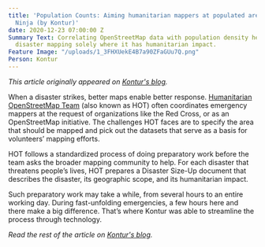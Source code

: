 ```yaml
---
title: 'Population Counts: Aiming humanitarian mappers at populated areas with Disaster
  Ninja (by Kontur)'
date: 2020-12-23 07:00:00 Z
Summary Text: Correlating OpenStreetMap data with population density helps activate
  disaster mapping solely where it has humanitarian impact.
Feature Image: "/uploads/1_3FHXUekE4B7a90ZFaGUu7Q.png"
Person: Kontur
---
```


*This article originally appeared on [Kontur's blog](https://medium.com/kontur-inc/disaster-ninja-for-hot-ef306405f692).*

When a disaster strikes, better maps enable better response. [Humanitarian OpenStreetMap Team](https://www.hotosm.org/) (also known as HOT) often coordinates emergency mappers at the request of organizations like the Red Cross, or as an OpenStreetMap initiative. The challenges HOT faces are to specify the area that should be mapped and pick out the datasets that serve as a basis for volunteers’ mapping efforts.

HOT follows a standardized process of doing preparatory work before the team asks the broader mapping community to help. For each disaster that threatens people’s lives, HOT prepares a Disaster Size-Up document that describes the disaster, its geographic scope, and its humanitarian impact.

Such preparatory work may take a while, from several hours to an entire working day. During fast-unfolding emergencies, a few hours here and there make a big difference. That’s where Kontur was able to streamline the process through technology.

*Read the rest of the article on [Kontur's blog](https://medium.com/kontur-inc/disaster-ninja-for-hot-ef306405f692).*